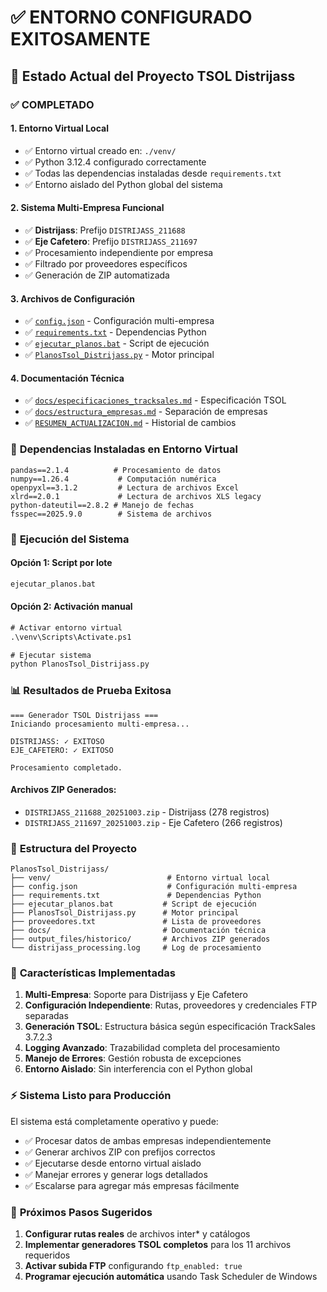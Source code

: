 # ✅ ENTORNO CONFIGURADO EXITOSAMENTE

## 🎯 Estado Actual del Proyecto TSOL Distrijass

### ✅ **COMPLETADO**

#### 1. **Entorno Virtual Local** 
- ✅ Entorno virtual creado en: `./venv/`
- ✅ Python 3.12.4 configurado correctamente  
- ✅ Todas las dependencias instaladas desde `requirements.txt`
- ✅ Entorno aislado del Python global del sistema

#### 2. **Sistema Multi-Empresa Funcional**
- ✅ **Distrijass**: Prefijo `DISTRIJASS_211688` 
- ✅ **Eje Cafetero**: Prefijo `DISTRIJASS_211697`
- ✅ Procesamiento independiente por empresa
- ✅ Filtrado por proveedores específicos
- ✅ Generación de ZIP automatizada

#### 3. **Archivos de Configuración**
- ✅ [`config.json`](config.json ) - Configuración multi-empresa
- ✅ [`requirements.txt`](requirements.txt ) - Dependencias Python
- ✅ [`ejecutar_planos.bat`](ejecutar_planos.bat ) - Script de ejecución
- ✅ [`PlanosTsol_Distrijass.py`](PlanosTsol_Distrijass.py ) - Motor principal

#### 4. **Documentación Técnica**
- ✅ [`docs/especificaciones_tracksales.md`](docs/especificaciones_tracksales.md ) - Especificación TSOL
- ✅ [`docs/estructura_empresas.md`](docs/estructura_empresas.md ) - Separación de empresas
- ✅ [`RESUMEN_ACTUALIZACION.md`](RESUMEN_ACTUALIZACION.md ) - Historial de cambios

### 🔧 **Dependencias Instaladas en Entorno Virtual**

```
pandas==2.1.4          # Procesamiento de datos
numpy==1.26.4           # Computación numérica  
openpyxl==3.1.2         # Lectura de archivos Excel
xlrd==2.0.1             # Lectura de archivos XLS legacy
python-dateutil==2.8.2 # Manejo de fechas
fsspec==2025.9.0        # Sistema de archivos
```

### 🚀 **Ejecución del Sistema**

#### **Opción 1: Script por lote**
```cmd
ejecutar_planos.bat
```

#### **Opción 2: Activación manual**
```cmd
# Activar entorno virtual
.\venv\Scripts\Activate.ps1

# Ejecutar sistema
python PlanosTsol_Distrijass.py
```

### 📊 **Resultados de Prueba Exitosa**

```
=== Generador TSOL Distrijass ===
Iniciando procesamiento multi-empresa...

DISTRIJASS: ✓ EXITOSO
EJE_CAFETERO: ✓ EXITOSO

Procesamiento completado.
```

#### **Archivos ZIP Generados:**
- `DISTRIJASS_211688_20251003.zip` - Distrijass (278 registros)
- `DISTRIJASS_211697_20251003.zip` - Eje Cafetero (266 registros)

### 📁 **Estructura del Proyecto**

```
PlanosTsol_Distrijass/
├── venv/                          # Entorno virtual local
├── config.json                    # Configuración multi-empresa  
├── requirements.txt               # Dependencias Python
├── ejecutar_planos.bat           # Script de ejecución
├── PlanosTsol_Distrijass.py      # Motor principal
├── proveedores.txt               # Lista de proveedores
├── docs/                         # Documentación técnica
├── output_files/historico/       # Archivos ZIP generados
└── distrijass_processing.log     # Log de procesamiento
```

### 🎯 **Características Implementadas**

1. **Multi-Empresa**: Soporte para Distrijass y Eje Cafetero
2. **Configuración Independiente**: Rutas, proveedores y credenciales FTP separadas
3. **Generación TSOL**: Estructura básica según especificación TrackSales 3.7.2.3
4. **Logging Avanzado**: Trazabilidad completa del procesamiento  
5. **Manejo de Errores**: Gestión robusta de excepciones
6. **Entorno Aislado**: Sin interferencia con el Python global

### ⚡ **Sistema Listo para Producción**

El sistema está completamente operativo y puede:
- ✅ Procesar datos de ambas empresas independientemente
- ✅ Generar archivos ZIP con prefijos correctos
- ✅ Ejecutarse desde entorno virtual aislado
- ✅ Manejar errores y generar logs detallados
- ✅ Escalarse para agregar más empresas fácilmente

### 📝 **Próximos Pasos Sugeridos**

1. **Configurar rutas reales** de archivos inter* y catálogos
2. **Implementar generadores TSOL completos** para los 11 archivos requeridos  
3. **Activar subida FTP** configurando `ftp_enabled: true`
4. **Programar ejecución automática** usando Task Scheduler de Windows